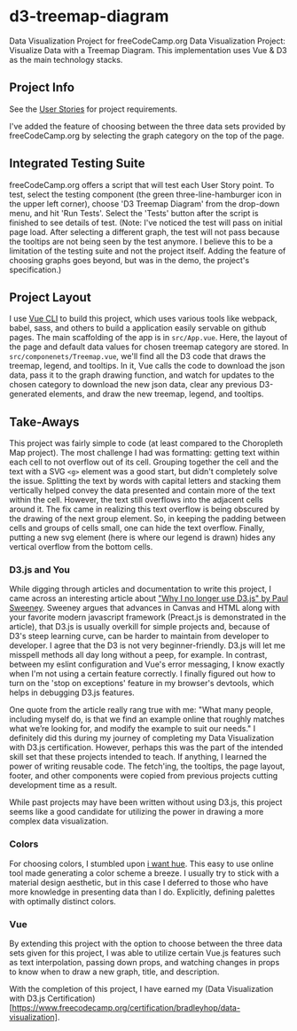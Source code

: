 # d3-treemap-diagram

Data Visualization Project for freeCodeCamp.org Data Visualization Project:
Visualize Data with a Treemap Diagram. This implementation uses Vue & D3 as the
main technology stacks.

## Project Info

See the [User
Stories](https://www.freecodecamp.org/learn/data-visualization/data-visualization-projects/visualize-data-with-a-treemap-diagram)
for project requirements.

I've added the feature of choosing between the three data sets provided by
freeCodeCamp.org by selecting the graph category on the top of the page.

## Integrated Testing Suite

freeCodeCamp.org offers a script that will test each User Story point. To test,
select the testing component (the green three-line-hamburger icon in the upper
left corner), choose 'D3 Treemap Diagram' from the drop-down menu, and hit 'Run
Tests'. Select the 'Tests' button after the script is finished to see details of
test. (Note: I've noticed the test will pass on initial page load. After
selecting a different graph, the test will not pass because the tooltips are not
being seen by the test anymore. I believe this to be a limitation of the testing
suite and not the project itself. Adding the feature of choosing graphs goes
beyond, but was in the demo, the project's specification.)

## Project Layout

I use [Vue CLI](https://cli.vuejs.org/) to build this project, which uses
various tools like webpack, babel, sass, and others to build a application
easily servable on github pages.  The main scaffolding of the app is in
`src/App.vue`. Here, the layout of the page and default data values for chosen
treemap category are stored. In `src/componenets/Treemap.vue`, we'll find all
the D3 code that draws the treemap, legend, and tooltips. In it, Vue calls the
code to download the json data, pass it to the graph drawing function, and watch
for updates to the chosen category to download the new json data, clear any
previous D3-generated elements, and draw the new treemap, legend, and tooltips.

## Take-Aways

This project was fairly simple to code (at least compared to the Choropleth Map
project). The most challenge I had was formatting: getting text within each cell
to not overflow out of its cell.  Grouping together the cell and the text with a
SVG `<g>` element was a good start, but didn't completely solve the issue.
Splitting the text by words with capital letters and stacking them vertically
helped convey the data presented and contain more of the text within the cell.
However, the text still overflows into the adjacent cells around it. The fix
came in realizing this text overflow is being obscured by the drawing of the
next group element. So, in keeping the padding between cells and groups of cells
small, one can hide the text overflow. Finally, putting a new svg element (here
is where our legend is drawn) hides any vertical overflow from the bottom cells.

### D3.js and You

While digging through articles and documentation to write this project, I came
across an interesting article about ["Why I no longer use D3.js" by Paul
Sweeney](https://medium.com/@PepsRyuu/why-i-no-longer-use-d3-js-b8288f306c9a).
Sweeney argues that advances in Canvas and HTML along with your favorite modern
javascript framework (Preact.js is demonstrated in the article), that D3.js is
usually overkill for simple projects and, because of D3's steep learning curve,
can be harder to maintain from developer to developer. I agree that the D3 is
not very beginner-friendly. D3.js will let me misspell methods all day long without a
peep, for example. In contrast, between my eslint configuration and Vue's error
messaging, I know exactly when I'm not using a certain feature correctly. I
finally figured out how to turn on the 'stop on exceptions' feature in my
browser's devtools, which helps in debugging D3.js features.

One  quote from the article really rang true with me: "What many people,
including myself do, is that we find an example online that roughly matches what
we’re looking for, and modify the example to suit our needs." I definitely did
this during my journey of completing my Data Visualization with D3.js
certification. However, perhaps this was the part of the intended skill set that
these projects intended to teach. If anything, I learned the power of writing
reusable code. The fetch'ing, the tooltips, the page layout, footer, and other
components were copied from previous projects cutting development time as a
result.

While past projects may have been written without using D3.js, this project
seems like a good candidate for utilizing the power in drawing a more complex
data visualization.


### Colors

For choosing colors, I stumbled upon [i want
hue](https://medialab.github.io/iwanthue/). This easy to use online tool made
generating a color scheme a breeze. I usually try to stick with a material
design aesthetic, but in this case I deferred to those who have more knowledge in
presenting data than I do. Explicitly, defining palettes with optimally distinct
colors.

### Vue
By extending this project with the option to choose between the three data sets
given for this project, I was able to utilize certain Vue.js features such as
text interpolation, passing down props, and watching changes in props to know
when to draw a new graph, title, and description.

With the completion of this project, I have earned my (Data Visualization with D3.js Certification)[https://www.freecodecamp.org/certification/bradleyhop/data-visualization].
